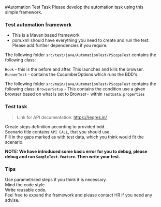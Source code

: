 #Automation Test Task
Please develop the automation task using this simple framework.

### Test automation framework
- This is a Maven based framework
- pom.xml should have everything you need to create and run the test. Please add further dependencies if you require.

The following folder `src/test/java/AutomationTest/PScopeTest` contains the following class:

`Hook` - this is the before and after. This launches and kills the browser.
`RunnerTest` - contains the CucumberOptions which runs the BDD's

The following folder `src/main/java/AutomationTest/PScopeTest` contains the following class:
`BrowserSetup` - This contains the condition use a given browser based on what is set to Browser= within `TestData.properties` 

### Test task
> Link for API documentation: https://reqres.in/

Create steps definition according to provided bdd.  
Scenario title contains `API CALL`, that you should use.  
Fill in the gaps marked as <enter value> with test data, which you think would fit the scenario.

**NOTE: We have introduced some basic error for you to debug, please debug and run `SampleTest.feature`. 
Then write your test.**

### Tips
Use parametrised steps if you think it is necessary.  
Mind the code style.  
Write reusable code.  
Feel free to expand the framework and please contact HR if you need any advise.

